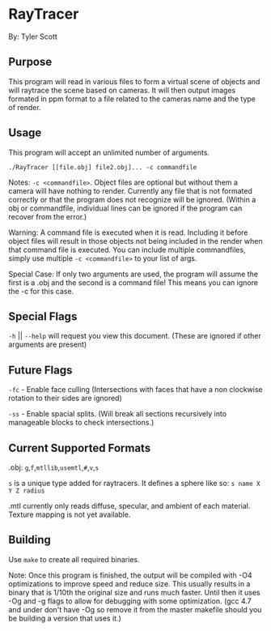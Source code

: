 RayTracer
====
By: Tyler Scott


Purpose
----
This program will read in various files to form a virtual scene of objects and will
raytrace the scene based on cameras. It will then output images formated in ppm format
to a file related to the cameras name and the type of render.

Usage
----

This program will accept an unlimited number of arguments.

`./RayTracer [[file.obj] file2.obj]... -c commandfile`

Notes: `-c <commandfile>`. Object files are optional but without them a camera will have nothing
to render. Currently any file that is not formated correctly or that the program does not
recognize will be ignored. (Within a obj or commandfile, individual lines can be ignored if
the program can recover from the error.)

Warning: A command file is executed when it is read. Including it before object files will result
in those objects not being included in the render when that command file is executed. You can
include multiple commandfiles, simply use multiple `-c <commandfile>` to your list of args. 

Special Case: If only two arguments are used, the program will assume the first is a .obj and
the second is a command file! This means you can ignore the -c for this case.

Special Flags
----

`-h` || `--help` will request you view this document. (These are ignored if other arguments are present)

Future Flags
----

`-fc` - Enable face culling (Intersections with faces that have a non clockwise rotation to their sides are ignored)

`-ss` - Enable spacial splits. (Will break all sections recursively into manageable blocks to check intersections.)

Current Supported Formats
----
.obj: `g`,`f`,`mtllib`,`usemtl`,`#`,`v`,`s`

`s` is a unique type added for raytracers. It defines a sphere like so: `s name X Y Z radius`

.mtl currently only reads diffuse, specular, and ambient of each material. Texture mapping is not yet
available.

Building
----
Use `make` to create all required binaries.

Note: Once this program is finished, the output will be compiled with -O4 optimizations to improve speed
and reduce size. This usually results in a binary that is 1/10th the original size and runs much faster.
Until then it uses -Og and -g flags to allow for debugging with some optimization. (gcc 4.7 and under don't
have -Og so remove it from the master makefile should you be building a version that uses it.)
